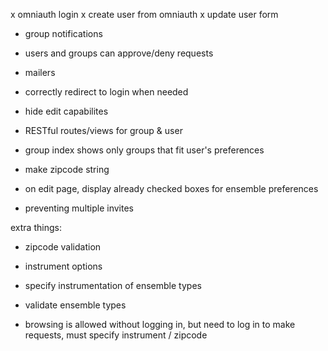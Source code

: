 x omniauth login
x create user from omniauth
x update user form
- group notifications
- users and groups can approve/deny requests
- mailers
- correctly redirect to login when needed
- hide edit capabilites

- RESTful routes/views for group & user
- group index shows only groups that fit user's preferences
- make zipcode string
- on edit page, display already checked boxes for ensemble preferences
- preventing multiple invites





extra things:
- zipcode validation
- instrument options
- specify instrumentation of ensemble types
- validate ensemble types

- browsing is allowed without logging in, but need to log in to make requests, must specify instrument / zipcode